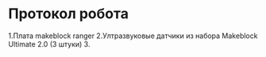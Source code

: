 Протокол робота
===
1.Плата makeblock ranger 
2.Ултразвуковые датчики из набора Makeblock Ultimate 2.0 (3 штуки)
3.
